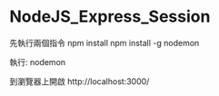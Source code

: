 # NodeJS_Express_Session

先執行兩個指令
npm install
npm install -g nodemon

執行:
nodemon

到瀏覽器上開啟 http://localhost:3000/
